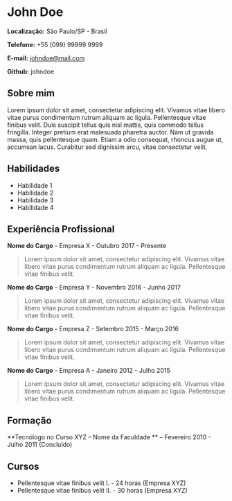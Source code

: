 # John Doe

**Localização:** São Paulo/SP - Brasil

**Telefone:** +55 (099) 99999 9999

**E-mail:** johndoe@mail.com

**Github:** johndoe

## Sobre mim

Lorem ipsum dolor sit amet, consectetur adipiscing elit. Vivamus vitae libero vitae purus condimentum rutrum aliquam ac ligula. Pellentesque vitae finibus velit. Duis suscipit tellus quis nisl mattis, quis commodo tellus fringilla. Integer pretium erat malesuada pharetra auctor. Nam ut gravida massa, quis pellentesque quam. Etiam a odio consequat, rhoncus augue ut, accumsan lacus. Curabitur sed dignissim arcu, vitae consectetur velit.

## Habilidades

* Habilidade 1
* Habilidade 2
* Habilidade 3
* Habilidade 4

## Experiência Profissional

**Nome do Cargo** - Empresa X - Outubro 2017 - Presente

> Lorem ipsum dolor sit amet, consectetur adipiscing elit. Vivamus vitae libero vitae purus condimentum rutrum aliquam ac ligula. Pellentesque vitae finibus velit.

**Nome do Cargo** - Empresa Y - Novembro 2016 - Junho 2017

> Lorem ipsum dolor sit amet, consectetur adipiscing elit. Vivamus vitae libero vitae purus condimentum rutrum aliquam ac ligula. Pellentesque vitae finibus velit.

**Nome do Cargo** - Empresa Z - Setembro 2015 - Março 2016

> Lorem ipsum dolor sit amet, consectetur adipiscing elit. Vivamus vitae libero vitae purus condimentum rutrum aliquam ac ligula. Pellentesque vitae finibus velit.

**Nome do Cargo** - Empresa A - Janeiro 2012 - Julho 2015

> Lorem ipsum dolor sit amet, consectetur adipiscing elit. Vivamus vitae libero vitae purus condimentum rutrum aliquam ac ligula. Pellentesque vitae finibus velit.

## Formação

**Tecnólogo no Curso XYZ – Nome da Faculdade ** – Fevereiro 2010 - Julho 2011 (Concluído)

## Cursos

* Pellentesque vitae finibus velit I. - 24 horas (Empresa XYZ)
* Pellentesque vitae finibus velit II. - 30 horas (Empresa XYZ)
